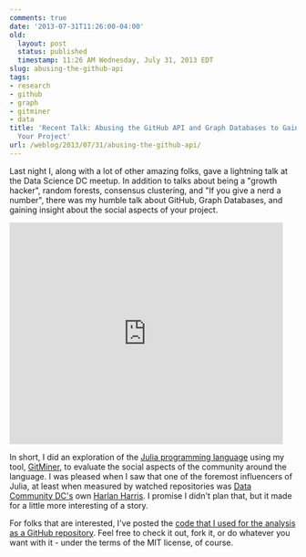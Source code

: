 ```yaml
---
comments: true
date: '2013-07-31T11:26:00-04:00'
old:
  layout: post
  status: published
  timestamp: 11:26 AM Wednesday, July 31, 2013 EDT
slug: abusing-the-github-api
tags:
- research
- github
- graph
- gitminer
- data
title: 'Recent Talk: Abusing the GitHub API and Graph Databases to Gain Insight About
  Your Project'
url: /weblog/2013/07/31/abusing-the-github-api/
---
```


Last night I, along with a lot of other amazing folks, gave a lightning talk at the Data Science DC meetup. In addition to talks about being a "growth hacker", random forests, consensus clustering, and "If you give a nerd a number", there was my humble talk about GitHub, Graph Databases, and gaining insight about the social aspects of your project.

<iframe src="https://docs.google.com/presentation/d/1zsql-8WPX52tB_ghxxDYga-_bKQESZKcCzjpl-qmO7s/embed?start=false&loop=false&delayms=3000" frameborder="0" width="480" height="389" allowfullscreen="true" mozallowfullscreen="true" webkitallowfullscreen="true"></iframe>

In short, I did an exploration of the [Julia programming language][julia] using my tool, [GitMiner][GitMiner], to evaluate the social aspects of the community around the language. I was pleased when I saw that one of the foremost influencers of Julia, at least when measured by watched repositories was [Data Community DC's][dcdc] own [Harlan Harris][harlan]. I promise I didn't plan that, but it made for a little more interesting of a story.

For folks that are interested, I've posted the [code that I used for the analysis as a GitHub repository][dsdc-gitminer]. Feel free to check it out, fork it, or do whatever you want with it - under the terms of the MIT license, of course.

[julia]: http://julialang.org/
[gitminer]: https://github.com/pridkett/gitminer/
[dsdc-gitminer]: https://github.com/pridkett/dsdc-gitminer
[harlan]: http://www.harlan.harris.name/
[dcdc]: http://datacommunitydc.org/blog/